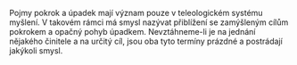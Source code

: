 <emphasis level="strong">Pojmy pokrok a úpadek<break time="0.3s"/> mají význam pouze v teleologickém systému myšlení.</emphasis><break time="0.5s"/> <prosody rate="95%">V takovém rámci má smysl<break time="0.3s"/> nazývat přiblížení se zamýšleným cílům pokrokem<break time="0.3s"/> a opačný pohyb úpadkem.</prosody><break time="0.5s"/> <emphasis level="moderate">Nevztáhneme-li je na jednání nějakého činitele<break time="0.3s"/> a na určitý cíl,<break time="0.3s"/> jsou oba tyto termíny prázdné<break time="0.3s"/> a postrádají jakýkoli smysl.</emphasis> 